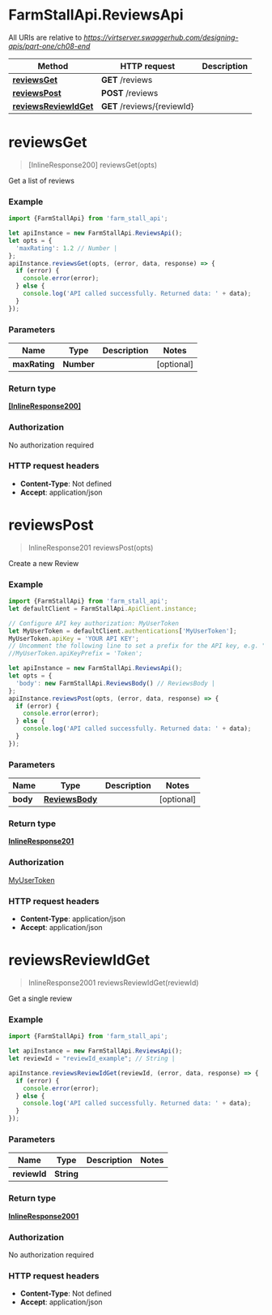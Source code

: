 # FarmStallApi.ReviewsApi

All URIs are relative to *https://virtserver.swaggerhub.com/designing-apis/part-one/ch08-end*

Method | HTTP request | Description
------------- | ------------- | -------------
[**reviewsGet**](ReviewsApi.md#reviewsGet) | **GET** /reviews | 
[**reviewsPost**](ReviewsApi.md#reviewsPost) | **POST** /reviews | 
[**reviewsReviewIdGet**](ReviewsApi.md#reviewsReviewIdGet) | **GET** /reviews/{reviewId} | 

<a name="reviewsGet"></a>
# **reviewsGet**
> [InlineResponse200] reviewsGet(opts)



Get a list of reviews

### Example
```javascript
import {FarmStallApi} from 'farm_stall_api';

let apiInstance = new FarmStallApi.ReviewsApi();
let opts = { 
  'maxRating': 1.2 // Number | 
};
apiInstance.reviewsGet(opts, (error, data, response) => {
  if (error) {
    console.error(error);
  } else {
    console.log('API called successfully. Returned data: ' + data);
  }
});
```

### Parameters

Name | Type | Description  | Notes
------------- | ------------- | ------------- | -------------
 **maxRating** | **Number**|  | [optional] 

### Return type

[**[InlineResponse200]**](InlineResponse200.md)

### Authorization

No authorization required

### HTTP request headers

 - **Content-Type**: Not defined
 - **Accept**: application/json

<a name="reviewsPost"></a>
# **reviewsPost**
> InlineResponse201 reviewsPost(opts)



Create a new Review

### Example
```javascript
import {FarmStallApi} from 'farm_stall_api';
let defaultClient = FarmStallApi.ApiClient.instance;

// Configure API key authorization: MyUserToken
let MyUserToken = defaultClient.authentications['MyUserToken'];
MyUserToken.apiKey = 'YOUR API KEY';
// Uncomment the following line to set a prefix for the API key, e.g. "Token" (defaults to null)
//MyUserToken.apiKeyPrefix = 'Token';

let apiInstance = new FarmStallApi.ReviewsApi();
let opts = { 
  'body': new FarmStallApi.ReviewsBody() // ReviewsBody | 
};
apiInstance.reviewsPost(opts, (error, data, response) => {
  if (error) {
    console.error(error);
  } else {
    console.log('API called successfully. Returned data: ' + data);
  }
});
```

### Parameters

Name | Type | Description  | Notes
------------- | ------------- | ------------- | -------------
 **body** | [**ReviewsBody**](ReviewsBody.md)|  | [optional] 

### Return type

[**InlineResponse201**](InlineResponse201.md)

### Authorization

[MyUserToken](../README.md#MyUserToken)

### HTTP request headers

 - **Content-Type**: application/json
 - **Accept**: application/json

<a name="reviewsReviewIdGet"></a>
# **reviewsReviewIdGet**
> InlineResponse2001 reviewsReviewIdGet(reviewId)



Get a single review

### Example
```javascript
import {FarmStallApi} from 'farm_stall_api';

let apiInstance = new FarmStallApi.ReviewsApi();
let reviewId = "reviewId_example"; // String | 

apiInstance.reviewsReviewIdGet(reviewId, (error, data, response) => {
  if (error) {
    console.error(error);
  } else {
    console.log('API called successfully. Returned data: ' + data);
  }
});
```

### Parameters

Name | Type | Description  | Notes
------------- | ------------- | ------------- | -------------
 **reviewId** | **String**|  | 

### Return type

[**InlineResponse2001**](InlineResponse2001.md)

### Authorization

No authorization required

### HTTP request headers

 - **Content-Type**: Not defined
 - **Accept**: application/json

